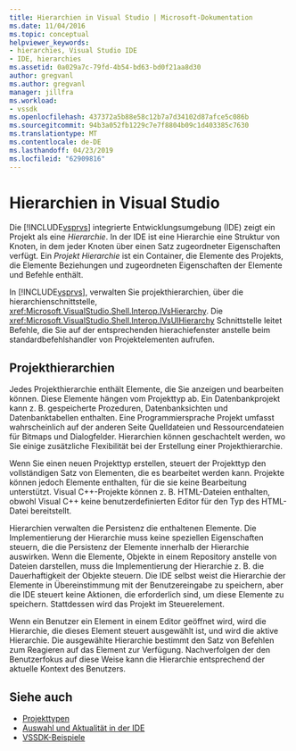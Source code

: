 ```yaml
---
title: Hierarchien in Visual Studio | Microsoft-Dokumentation
ms.date: 11/04/2016
ms.topic: conceptual
helpviewer_keywords:
- hierarchies, Visual Studio IDE
- IDE, hierarchies
ms.assetid: 0a029a7c-79fd-4b54-bd63-bd0f21aa8d30
author: gregvanl
ms.author: gregvanl
manager: jillfra
ms.workload:
- vssdk
ms.openlocfilehash: 437372a5b88e58c12b7a7d34102d87afce5c086b
ms.sourcegitcommit: 94b3a052fb1229c7e7f8804b09c1d403385c7630
ms.translationtype: MT
ms.contentlocale: de-DE
ms.lasthandoff: 04/23/2019
ms.locfileid: "62909816"
---
```

# <a name="hierarchies-in-visual-studio"></a>Hierarchien in Visual Studio
Die [!INCLUDE[vsprvs](../../code-quality/includes/vsprvs_md.md)] integrierte Entwicklungsumgebung (IDE) zeigt ein Projekt als eine *Hierarchie*. In der IDE ist eine Hierarchie eine Struktur von Knoten, in dem jeder Knoten über einen Satz zugeordneter Eigenschaften verfügt. Ein *Projekt Hierarchie* ist ein Container, die Elemente des Projekts, die Elemente Beziehungen und zugeordneten Eigenschaften der Elemente und Befehle enthält.

 In [!INCLUDE[vsprvs](../../code-quality/includes/vsprvs_md.md)], verwalten Sie projekthierarchien, über die hierarchienschnittstelle, <xref:Microsoft.VisualStudio.Shell.Interop.IVsHierarchy>. Die <xref:Microsoft.VisualStudio.Shell.Interop.IVsUIHierarchy> Schnittstelle leitet Befehle, die Sie auf der entsprechenden hierachiefenster anstelle beim standardbefehlshandler von Projektelementen aufrufen.

## <a name="project-hierarchies"></a>Projekthierarchien
 Jedes Projekthierarchie enthält Elemente, die Sie anzeigen und bearbeiten können. Diese Elemente hängen vom Projekttyp ab. Ein Datenbankprojekt kann z. B. gespeicherte Prozeduren, Datenbanksichten und Datenbanktabellen enthalten. Eine Programmiersprache Projekt umfasst wahrscheinlich auf der anderen Seite Quelldateien und Ressourcendateien für Bitmaps und Dialogfelder. Hierarchien können geschachtelt werden, wo Sie einige zusätzliche Flexibilität bei der Erstellung einer Projekthierarchie.

 Wenn Sie einen neuen Projekttyp erstellen, steuert der Projekttyp den vollständigen Satz von Elementen, die es bearbeitet werden kann. Projekte können jedoch Elemente enthalten, für die sie keine Bearbeitung unterstützt. Visual C++-Projekte können z. B. HTML-Dateien enthalten, obwohl Visual C++ keine benutzerdefinierten Editor für den Typ des HTML-Datei bereitstellt.

 Hierarchien verwalten die Persistenz die enthaltenen Elemente. Die Implementierung der Hierarchie muss keine speziellen Eigenschaften steuern, die die Persistenz der Elemente innerhalb der Hierarchie auswirken. Wenn die Elemente, Objekte in einem Repository anstelle von Dateien darstellen, muss die Implementierung der Hierarchie z. B. die Dauerhaftigkeit der Objekte steuern. Die IDE selbst weist die Hierarchie der Elemente in Übereinstimmung mit der Benutzereingabe zu speichern, aber die IDE steuert keine Aktionen, die erforderlich sind, um diese Elemente zu speichern. Stattdessen wird das Projekt im Steuerelement.

 Wenn ein Benutzer ein Element in einem Editor geöffnet wird, wird die Hierarchie, die dieses Element steuert ausgewählt ist, und wird die aktive Hierarchie. Die ausgewählte Hierarchie bestimmt den Satz von Befehlen zum Reagieren auf das Element zur Verfügung. Nachverfolgen der den Benutzerfokus auf diese Weise kann die Hierarchie entsprechend der aktuelle Kontext des Benutzers.

## <a name="see-also"></a>Siehe auch
- [Projekttypen](../../extensibility/internals/project-types.md)
- [Auswahl und Aktualität in der IDE](../../extensibility/internals/selection-and-currency-in-the-ide.md)
- [VSSDK-Beispiele](https://aka.ms/vs2015sdksamples)